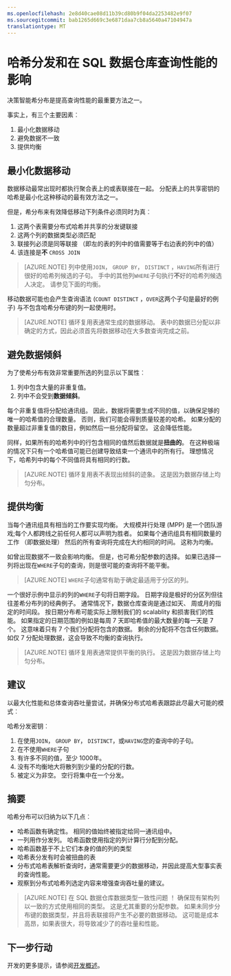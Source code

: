 ```yaml
---
ms.openlocfilehash: 2e8d40cae08d11b39cd80b9f04da2253482e9f07
ms.sourcegitcommit: bab1265d669c3e6871daa7cb8a5640a47104947a
translationtype: MT
---
```

<properties
   pageTitle="哈希分发和在 SQL 数据仓库查询性能的影响 |Microsoft Azure"
   description="了解分布式哈希表以及它们如何影响开发解决方案的 Azure SQL 数据仓库的查询性能。"
   services="sql-data-warehouse"
   documentationCenter="NA"
   authors="jrowlandjones"
   manager="barbkess"
   editor=""/>

<tags
   ms.service="sql-data-warehouse"
   ms.devlang="NA"
   ms.topic="article"
   ms.tgt_pltfrm="NA"
   ms.workload="data-services"
   ms.date="06/26/2015"
   ms.author="JRJ@BigBangData.co.uk;barbkess"/>

# 哈希分发和在 SQL 数据仓库查询性能的影响

决策智能希分布是提高查询性能的最重要方法之一。  

事实上，有三个主要因素︰

1. 最小化数据移动
2. 避免数据不一致
3. 提供均衡

## 最小化数据移动
数据移动最常出现时都执行聚合表上的或表联接在一起。 分配表上的共享密钥的哈希是最小化这种移动的最有效方法之一。

但是，希分布来有效降低移动下列条件必须同时为真︰

1. 这两个表需要分布式哈希并共享的分发键联接
2. 这两个列的数据类型必须匹配
3. 联接列必须是同等联接 （即左的表的列中的值需要等于右边表的列中的值）
4. 该连接是**不** `CROSS JOIN`

> [AZURE.NOTE] 列中使用`JOIN`， `GROUP BY`， `DISTINCT` ，`HAVING`所有进行很好的哈希列候选的子句。 手中的其他列`WHERE`子句执行**不**好的哈希列候选人决定。 请参见下面的均衡。

移动数据可能也会产生查询语法 (`COUNT DISTINCT` ，`OVER`这两个子句是最好的例子) 与不包含哈希分布键的列一起使用时。

> [AZURE.NOTE] 循环复用表通常生成的数据移动。 表中的数据已分配以非确定的方式，因此必须首先将数据移动在大多数查询完成之前。

## 避免数据倾斜
为了使希分布有效非常重要所选的列显示以下属性︰

1. 列中包含大量的非重复值。
2. 列中不会受到**数据倾斜**。

每个非重复值将分配给通讯组。 因此，数据将需要生成不同的值，以确保足够的唯一的哈希值的合理数量。 否则，我们可能会得到质量较差的哈希。 如果分配的数量超过非重复值的数目，例如然后一些分配将留空。 这会降低性能。

同样，如果所有的哈希列中的行包含相同的值然后数据就是**扭曲的**。 在这种极端的情况下只有一个哈希值可能已创建导致结束一个通讯中的所有行。 理想情况下，哈希列中的每个不同值将具有相同的行数。

> [AZURE.NOTE] 循环复用表不表现出倾斜的迹象。 这是因为数据存储上均匀分布。

## 提供均衡
当每个通讯组具有相当的工作要实现均衡。 大规模并行处理 (MPP) 是一个团队游戏;每个人都跨线之前任何人都可以声明为胜者。 如果每个通讯组具有相同数量的工作 （即数据处理） 然后的所有查询将完成在大约相同的时间。 这称为均衡。

如曾出现数据不一致会影响均衡。 但是，也可希分配参数的选择。 如果已选择一列将出现在`WHERE`子句的查询，则是很可能的查询将不能平衡。  

> [AZURE.NOTE] `WHERE`子句通常有助于确定最适用于分区的列。

一个很好示例中显示的列的`WHERE`子句将日期字段。  日期字段是极好的分区列但往往差希分布列的经典例子。 通常情况下，数据仓库查询是通过如天、 周或月的指定的时间段。 按日期分布希可能实际上限制我们的 scalablity 和损害我们的性能。 如果指定的日期范围的例如是每周 7 天即哈希值的最大数量的每一天是 7 个。 这意味着只有 7 个我们分配将包含的数据。 剩余的分配将不包含任何数据。 如仅 7 分配处理数据，这会导致不均衡的查询执行。

> [AZURE.NOTE] 循环复用表通常提供平衡的执行。 这是因为数据存储上均匀分布。

## 建议
以最大化性能和总体查询吞吐量尝试，并确保分布式哈希表跟踪此尽最大可能的模式︰

哈希分发密钥︰

1. 在使用`JOIN`， `GROUP BY`， `DISTINCT`，或`HAVING`您的查询中的子句。
2. 在不使用`WHERE`子句
3. 有许多不同的值，至少 1000年。
4. 没有不均衡地大将散列到少量的分配的行数。
5. 被定义为非空。 空行将集中在一个分发。

## 摘要

哈希分布可以归纳为以下几点︰

- 哈希函数有确定性。 相同的值始终被指定给同一通讯组中。
- 一列用作分发列。 哈希函数使用指定的列计算行分配到分配。
- 哈希函数基于不上它们本身的值的列的类型
- 哈希表分发有时会被扭曲的表
- 分布式哈希表解析查询时，通常需要更少的数据移动，并因此提高大型事实表的查询性能。
- 观察到分布式哈希列选定内容来增强查询吞吐量的建议。

> [AZURE.NOTE] 在 SQL 数据仓库数据类型一致性问题 ！ 确保现有架构列以一致的方式使用相同的类型。 这是尤其重要的分配参数。 如果未同步分布键的数据类型，并且将表联接将产生不必要的数据移动。 这可能是成本高昂，如果表很大，将导致减少了的吞吐量和性能。


## 下一步行动
开发的更多提示，请参阅[开发概述][]。

<!--Image references-->

<!--Article references-->
[开发概述]: sql-data-warehouse-overview-develop.md

<!--MSDN references-->

<!--Other Web references-->
